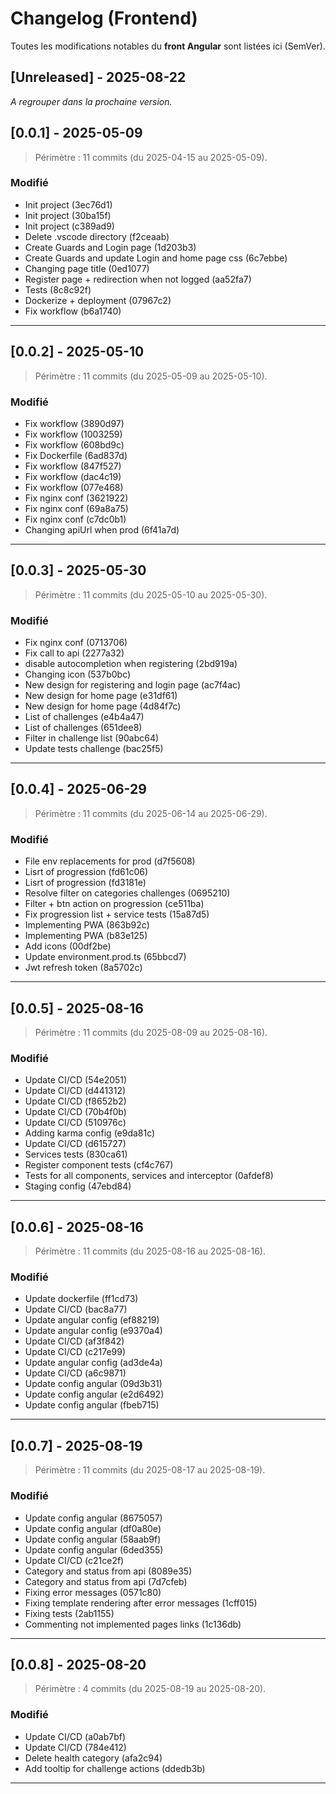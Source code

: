 # Changelog (Frontend)
Toutes les modifications notables du **front Angular** sont listées ici (SemVer).

## [Unreleased] - 2025-08-22
_A regrouper dans la prochaine version._

## [0.0.1] - 2025-05-09
> Périmètre : 11 commits (du 2025-04-15 au 2025-05-09).
### Modifié
- Init project (3ec76d1)
- Init project (30ba15f)
- Init project (c389ad9)
- Delete .vscode directory (f2ceaab)
- Create Guards and Login page (1d203b3)
- Create Guards and update Login and home page css (6c7ebbe)
- Changing page title (0ed1077)
- Register page + redirection when not logged (aa52fa7)
- Tests (8c8c92f)
- Dockerize + deployment (07967c2)
- Fix workflow (b6a1740)

---

## [0.0.2] - 2025-05-10
> Périmètre : 11 commits (du 2025-05-09 au 2025-05-10).
### Modifié
- Fix workflow (3890d97)
- Fix workflow (1003259)
- Fix workflow (608bd9c)
- Fix Dockerfile (6ad837d)
- Fix workflow (847f527)
- Fix workflow (dac4c19)
- Fix workflow (077e468)
- Fix nginx conf (3621922)
- Fix nginx conf (69a8a75)
- Fix nginx conf (c7dc0b1)
- Changing apiUrl when prod (6f41a7d)

---

## [0.0.3] - 2025-05-30
> Périmètre : 11 commits (du 2025-05-10 au 2025-05-30).
### Modifié
- Fix nginx conf (0713706)
- Fix call to api (2277a32)
- disable autocompletion when registering (2bd919a)
- Changing icon (537b0bc)
- New design for registering and login page (ac7f4ac)
- New design for home page (e31df61)
- New design for home page (4d84f7c)
- List of challenges (e4b4a47)
- List of challenges (651dee8)
- Filter in challenge list (90abc64)
- Update tests challenge (bac25f5)

---

## [0.0.4] - 2025-06-29
> Périmètre : 11 commits (du 2025-06-14 au 2025-06-29).
### Modifié
- File env replacements for prod (d7f5608)
- Lisrt of progression (fd61c06)
- Lisrt of progression (fd3181e)
- Resolve filter on categories challenges (0695210)
- Filter + btn action on progression (ce511ba)
- Fix progression list + service tests (15a87d5)
- Implementing PWA (863b92c)
- Implementing PWA (b83e125)
- Add icons (00df2be)
- Update environment.prod.ts (65bbcd7)
- Jwt refresh token (8a5702c)

---

## [0.0.5] - 2025-08-16
> Périmètre : 11 commits (du 2025-08-09 au 2025-08-16).
### Modifié
- Update CI/CD (54e2051)
- Update CI/CD (d441312)
- Update CI/CD (f8652b2)
- Update CI/CD (70b4f0b)
- Update CI/CD (510976c)
- Adding karma config (e9da81c)
- Update CI/CD (d615727)
- Services tests (830ca61)
- Register component tests (cf4c767)
- Tests for all components, services and interceptor (0afdef8)
- Staging config (47ebd84)

---

## [0.0.6] - 2025-08-16
> Périmètre : 11 commits (du 2025-08-16 au 2025-08-16).
### Modifié
- Update dockerfile (ff1cd73)
- Update CI/CD (bac8a77)
- Update angular config (ef88219)
- Update angular config (e9370a4)
- Update CI/CD (af3f842)
- Update CI/CD (c217e99)
- Update angular config (ad3de4a)
- Update CI/CD (a6c9871)
- Update config angular (09d3b31)
- Update config angular (e2d6492)
- Update config angular (fbeb715)

---

## [0.0.7] - 2025-08-19
> Périmètre : 11 commits (du 2025-08-17 au 2025-08-19).
### Modifié
- Update config angular (8675057)
- Update config angular (df0a80e)
- Update config angular (58aab9f)
- Update config angular (6ded355)
- Update CI/CD (c21ce2f)
- Category and status from api (8089e35)
- Category and status from api (7d7cfeb)
- Fixing error messages (0571c80)
- Fixing template rendering after error messages (1cff015)
- Fixing tests (2ab1155)
- Commenting not implemented pages links (1c136db)

---

## [0.0.8] - 2025-08-20
> Périmètre : 4 commits (du 2025-08-19 au 2025-08-20).
### Modifié
- Update CI/CD (a0ab7bf)
- Update CI/CD (784e412)
- Delete health category (afa2c94)
- Add tooltip for challenge actions (ddedb3b)

---
